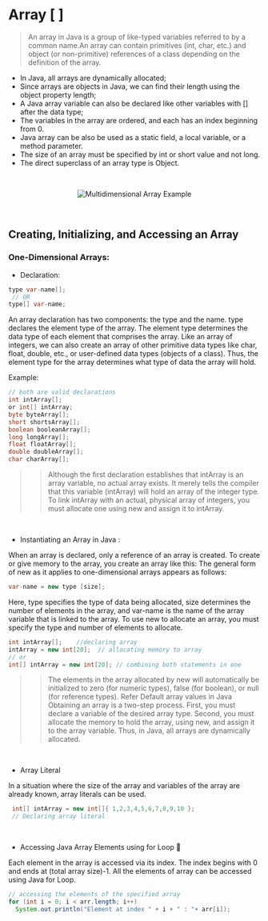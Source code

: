 # Array  [ ]
 
> An array in Java is a group of like-typed variables referred to by a common name.An array can contain primitives (int, char, etc.) and object (or non-primitive) references of a class depending on the definition of the array. 
 
 - In Java, all arrays are dynamically allocated;
 - Since arrays are objects in Java, we can find their length using the object property length;
 - A Java array variable can also be declared like other variables with [] after the data type;
 - The variables in the array are ordered, and each has an index beginning from 0.
 - Java array can be also be used as a static field, a local variable, or a method parameter.
 - The size of an array must be specified by int or short value and not long.
 - The direct superclass of an array type is Object.

<br>

<center>

![Multidimensional Array Example](/gif_img/Arrays.png)

</center>

<br>

## Creating, Initializing, and Accessing an Array 

### One-Dimensional Arrays: 

- Declaration:

```java
type var-name[];
 // OR
type[] var-name;
```

An array declaration has two components: the type and the name. type declares the element type of the array. The element type determines the data type of each element that comprises the array. Like an array of integers, we can also create an array of other primitive data types like char, float, double, etc., or user-defined data types (objects of a class). Thus, the element type for the array determines what type of data the array will hold. 

Example: 

```java
// both are valid declarations
int intArray[]; 
or int[] intArray; 
byte byteArray[];
short shortsArray[];
boolean booleanArray[];
long longArray[];
float floatArray[];
double doubleArray[];
char charArray[];
```

>> Although the first declaration establishes that intArray is an array variable, no actual array exists. It merely tells the compiler that this variable (intArray) will hold an array of the integer type. To link intArray with an actual, physical array of integers, you must allocate one using new and assign it to intArray.
<br>

- Instantiating an Array in Java :

When an array is declared, only a reference of an array is created. To create or give memory to the array, you create an array like this: The general form of new as it applies to one-dimensional arrays appears as follows:

```java
var-name = new type [size];
```
Here, type specifies the type of data being allocated, size determines the number of elements in the array, and var-name is the name of the array variable that is linked to the array. To use new to allocate an array, you must specify the type and number of elements to allocate.

```java
int intArray[];    //declaring array
intArray = new int[20];  // allocating memory to array
// or
int[] intArray = new int[20]; // combining both statements in one
```

>> The elements in the array allocated by new will automatically be initialized to zero (for numeric types), false (for boolean), or null (for reference types). Refer Default array values in Java
Obtaining an array is a two-step process. First, you must declare a variable of the desired array type. Second, you must allocate the memory to hold the array, using new, and assign it to the array variable. Thus, in Java, all arrays are dynamically allocated.
<br>

- Array Literal
  
In a situation where the size of the array and variables of the array are already known, array literals can be used.

```java
 int[] intArray = new int[]{ 1,2,3,4,5,6,7,8,9,10 }; 
 // Declaring array literal
```

<br>

- Accessing Java Array Elements using for Loop  🔁

Each element in the array is accessed via its index. The index begins with 0 and ends at (total array size)-1. All the elements of array can be accessed using Java for Loop.

```java
// accessing the elements of the specified array
for (int i = 0; i < arr.length; i++)
  System.out.println("Element at index " + i + " : "+ arr[i]);
```
